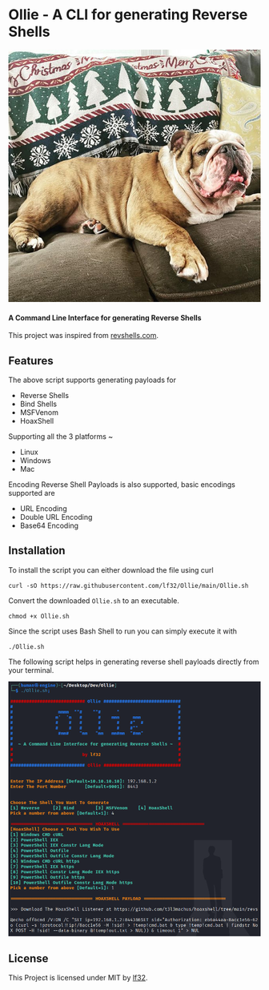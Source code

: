 # Ollie - A CLI for generating Reverse Shells

![x](./Ollie_On_Comfy.png)
#### A Command Line Interface for generating Reverse Shells

This project was inspired from [revshells.com](https://revshells.com).

## Features

The above script supports generating payloads for

+ Reverse Shells
+ Bind Shells
+ MSFVenom
+ HoaxShell

Supporting all the 3 platforms
~
+ Linux
+ Windows
+ Mac

Encoding Reverse Shell Payloads is also supported, basic encodings supported are 

+ URL Encoding
+ Double URL Encoding
+ Base64 Encoding


## Installation

To install the script you can either download the file using curl 

```
curl -sO https://raw.githubusercontent.com/lf32/Ollie/main/Ollie.sh
```

Convert the downloaded `Ollie.sh` to an executable.

```
chmod +x Ollie.sh
```

Since the script uses Bash Shell to run you can simply execute it with

```
./Ollie.sh
```

The following script helps in generating reverse shell payloads directly from your terminal.

![y](Ollie_On_Cli.png)

## License

This Project is licensed under MIT by [lf32](https://github.com/lf32).
